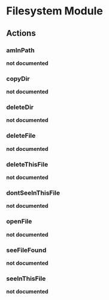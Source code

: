 # Filesystem Module

## Actions


### amInPath

__not documented__


### copyDir

__not documented__


### deleteDir

__not documented__


### deleteFile

__not documented__


### deleteThisFile

__not documented__


### dontSeeInThisFile

__not documented__


### openFile

__not documented__


### seeFileFound

__not documented__


### seeInThisFile

__not documented__
